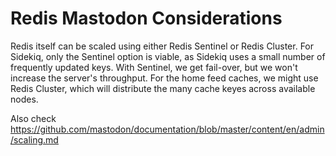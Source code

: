 # Redis Mastodon Considerations

Redis itself can be scaled using either Redis Sentinel or Redis Cluster. 
For Sidekiq, only the Sentinel option is viable, as Sidekiq uses a small number of 
frequently updated keys. With Sentinel, we get fail-over, but we won't increase the 
server's throughput. For the home feed caches, we might use Redis Cluster, which will 
distribute the many cache keyes across available nodes.

Also check https://github.com/mastodon/documentation/blob/master/content/en/admin/scaling.md